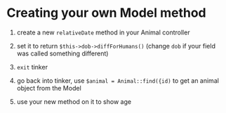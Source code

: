 # Creating your own Model method

1. create a new `relativeDate` method in your Animal controller

1. set it to return `$this->dob->diffForHumans()` (change `dob` if your field was called something different)

1. `exit` tinker

1. go back into tinker, use `$animal = Animal::find({id)` to get an animal object from the Model

1. use your new method on it to show age